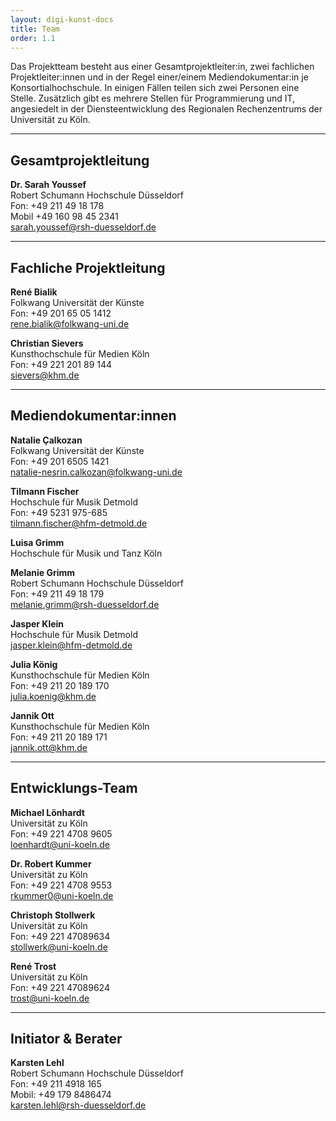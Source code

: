 ```yaml
---
layout: digi-kunst-docs
title: Team
order: 1.1
---
```


Das Projektteam besteht aus einer Gesamtprojektleiter:in, zwei fachlichen Projektleiter:innen und in der Regel einer/einem Mediendokumentar:in je Konsortialhochschule. In einigen Fällen teilen sich zwei Personen eine Stelle. Zusätzlich gibt es mehrere Stellen für Programmierung und IT, angesiedelt in der Diensteentwicklung des Regionalen Rechenzentrums der Universität zu Köln.

----

## Gesamtprojektleitung

**Dr. Sarah Youssef**  
Robert Schumann Hochschule Düsseldorf  
Fon: +49 211 49 18 178  
Mobil +49 160 98 45 2341  
[sarah.youssef@rsh-duesseldorf.de](mailto:sarah.youssef@rsh-duesseldorf.de)


----

## Fachliche Projektleitung

**René Bialik**  
Folkwang Universität der Künste  
Fon: +49 201 65 05 1412  
[rene.bialik@folkwang-uni.de](mailto:rene.bialik@folkwang-uni.de)

**Christian Sievers**  
Kunsthochschule für Medien Köln  
Fon: +49 221 201 89 144  
[sievers@khm.de](mailto:sievers@khm.de)

----

## Mediendokumentar:innen

**Natalie Çalkozan**  
Folkwang Universität der Künste  
Fon: +49 201 6505 1421  
[natalie-nesrin.calkozan@folkwang-uni.de](mailto:natalie-nesrin.calkozan@folkwang-uni.de)

**Tilmann Fischer**  
Hochschule für Musik Detmold  
Fon: +49 5231 975-685  
[tilmann.fischer@hfm-detmold.de](mailto:tilmann.fischer@hfm-detmold.de)

**Luisa Grimm**  
Hochschule für Musik und Tanz Köln

**Melanie Grimm**  
Robert Schumann Hochschule Düsseldorf  
Fon: +49 211 49 18 179  
[melanie.grimm@rsh-duesseldorf.de](mailto:melanie.grimm@rsh-duesseldorf.de)

**Jasper Klein**  
Hochschule für Musik Detmold  
[jasper.klein@hfm-detmold.de](mailto:jasper.klein@hfm-detmold.de)

**Julia König**  
Kunsthochschule für Medien Köln  
Fon: +49 211 20 189 170  
[julia.koenig@khm.de](mailto:julia.koenig@khm.de)

**Jannik Ott**  
Kunsthochschule für Medien Köln  
Fon: +49 211 20 189 171  
[jannik.ott@khm.de](mailto:jannik.ott@khm.de)

----

## Entwicklungs-Team

**Michael Lönhardt**  
Universität zu Köln  
Fon: +49 221 4708 9605  
[loenhardt@uni-koeln.de](mailto:loenhardt@uni-koeln.de)

**Dr. Robert Kummer**  
Universität zu Köln  
Fon: +49 221 4708 9553  
[rkummer0@uni-koeln.de](mailto:rkummer0@uni-koeln.de)

**Christoph Stollwerk**  
Universität zu Köln  
Fon: +49 221 47089634  
[stollwerk@uni-koeln.de](mailto:stollwerk@uni-koeln.de)

**René Trost**  
Universität zu Köln  
Fon: +49 221 47089624  
[trost@uni-koeln.de](mailto:trost@uni-koeln.de)

----

## Initiator & Berater

**Karsten Lehl**  
Robert Schumann Hochschule Düsseldorf  
Fon: +49 211 4918 165  
Mobil: +49 179 8486474  
[karsten.lehl@rsh-duesseldorf.de](mailto:karsten.lehl@rsh-duesseldorf.de)

